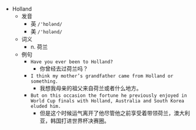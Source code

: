 - Holland
  - 发音
    - 英 `/'hɒlənd/`
    - 美 `/'hɑlənd/`
  - 词义
    - n. 荷兰
  - 例句
    - `Have you ever been to Holland?`
      - 你曾经去过荷兰吗？
    - `I think my mother’s grandfather came from Holland or something.`
      - 我想我母亲的祖父来自荷兰或者什么地方。
    - `But on this occasion the fortune he previously enjoyed in World Cup finals with Holland, Australia and South Korea eluded him.`
      - 但是这个时候运气离开了他尽管他之前享受着带领荷兰，澳大利亚，韩国打进世界杯决赛圈。

